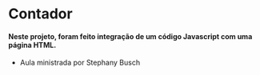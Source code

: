 # Contador
#### Neste projeto, foram feito integração de um código Javascript com uma página HTML.
 - Aula ministrada por Stephany Busch 




